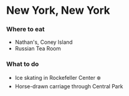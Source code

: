 # New York, New York

### Where to eat
- Nathan's, Coney Island
- Russian Tea Room

### What to do
- Ice skating in Rockefeller Center :snowflake:
- Horse-drawn carriage through Central Park
